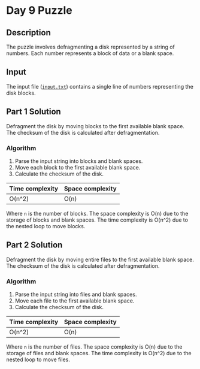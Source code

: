# Day 9 Puzzle

## Description

The puzzle involves defragmenting a disk represented by a string of numbers. Each number represents a block of data or a blank space.

## Input

The input file ([`input.txt`](src\main\resources\input\day9\input.txt)) contains a single line of numbers representing the disk blocks.

## Part 1 Solution

Defragment the disk by moving blocks to the first available blank space. The checksum of the disk is calculated after defragmentation.

### Algorithm

1. Parse the input string into blocks and blank spaces.
2. Move each block to the first available blank space.
3. Calculate the checksum of the disk.

|Time complexity|Space complexity|
|---|---|
|O(n^2)|O(n)|

Where `n` is the number of blocks. The space complexity is O(n) due to the storage of blocks and blank spaces. The time complexity is O(n^2) due to the nested loop to move blocks.

## Part 2 Solution

Defragment the disk by moving entire files to the first available blank space. The checksum of the disk is calculated after defragmentation.

### Algorithm

1. Parse the input string into files and blank spaces.
2. Move each file to the first available blank space.
3. Calculate the checksum of the disk.

|Time complexity|Space complexity|
|---|---|
|O(n^2)|O(n)|

Where `n` is the number of files. The space complexity is O(n) due to the storage of files and blank spaces. The time complexity is O(n^2) due to the nested loop to move files.
